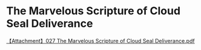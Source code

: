 # The Marvelous Scripture of Cloud Seal Deliverance

[【Attachment】027 The Marvelous Scripture of Cloud Seal Deliverance.pdf](/media/attachment/2023/05/027%E4%BA%91%E7%AF%86%E5%BA%A6%E4%BA%BA%E5%A6%99%E7%BB%8F.pdf)